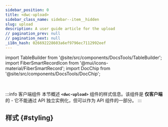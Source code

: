 ```yaml
---
sidebar_position: 0
title: <dwc-upload>
sidebar_class_name: sidebar--item__hidden
slug: upload
description: A user guide article for the upload
// pagination_prev: null
// pagination_next: null
_i18n_hash: 026692228603a6ef9796ec7112992eef
---
```

import TableBuilder from '@site/src/components/DocsTools/TableBuilder';
import FiberSmartRecordIcon from '@mui/icons-material/FiberSmartRecord';
import DocChip from '@site/src/components/DocsTools/DocChip';

<DocChip chip='shadow' />

<br />

:::info 客户端组件
本节概述 **`<dwc-upload>`** 组件的样式信息。该组件是 **仅客户端** 的 - 它不能通过 API 独立实例化，但可以作为 API 组件的一部分。
:::

## 样式 {#styling}

<TableBuilder name="dwc-upload" clientComponent />
